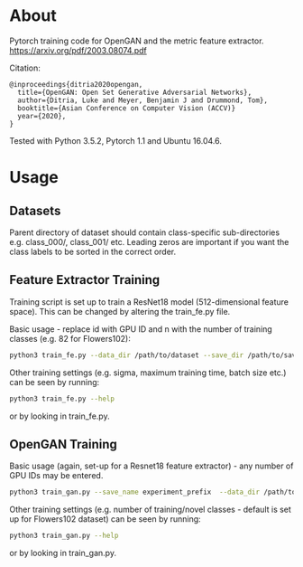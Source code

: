 # About

Pytorch training code for OpenGAN and the metric feature extractor.
https://arxiv.org/pdf/2003.08074.pdf

Citation:
```
@inproceedings{ditria2020opengan,
  title={OpenGAN: Open Set Generative Adversarial Networks},
  author={Ditria, Luke and Meyer, Benjamin J and Drummond, Tom},
  booktitle={Asian Conference on Computer Vision (ACCV)}
  year={2020},
}
```

Tested with Python 3.5.2, Pytorch 1.1 and Ubuntu 16.04.6.


# Usage
## Datasets
Parent directory of dataset should contain class-specific sub-directories e.g. class_000/, class_001/ etc.
Leading zeros are important if you want the class labels to be sorted in the correct order.

## Feature Extractor Training
Training script is set up to train a ResNet18 model (512-dimensional feature space). This can be changed by altering the train_fe.py file.

Basic usage - replace id with GPU ID and n with the number of training classes (e.g. 82 for Flowers102):
```bash
python3 train_fe.py --data_dir /path/to/dataset --save_dir /path/to/save/directory --gpu_id id  --num_classes n
```
Other training settings (e.g. sigma, maximum training time, batch size etc.) can be seen by running:
```bash
python3 train_fe.py --help
```
or by looking in train_fe.py.

## OpenGAN Training
Basic usage (again, set-up for a Resnet18 feature extractor) - any number of GPU IDs may be entered.
```bash
python3 train_gan.py --save_name experiment_prefix  --data_dir /path/to/dataset --save_dir /path/to/save/directory --fe_model /path/to/feature/extractor/model.pt --gpu_ids id1 id2 id3 id4  --batch_size 48
```
Other training settings (e.g. number of training/novel classes - default is set up for Flowers102 dataset) can be seen by running:
```bash
python3 train_gan.py --help
```
or by looking in train_gan.py.


